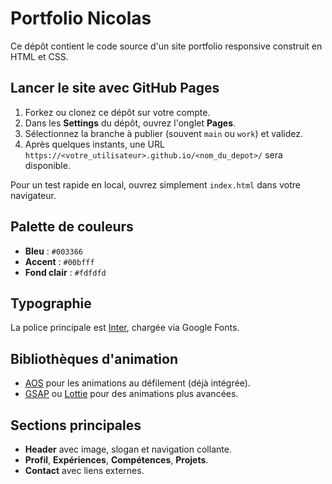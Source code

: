 # Portfolio Nicolas

Ce dépôt contient le code source d'un site portfolio responsive construit en HTML et CSS.

## Lancer le site avec GitHub Pages
1. Forkez ou clonez ce dépôt sur votre compte.
2. Dans les **Settings** du dépôt, ouvrez l'onglet **Pages**.
3. Sélectionnez la branche à publier (souvent `main` ou `work`) et validez.
4. Après quelques instants, une URL `https://<votre_utilisateur>.github.io/<nom_du_depot>/` sera disponible.

Pour un test rapide en local, ouvrez simplement `index.html` dans votre navigateur.

## Palette de couleurs
- **Bleu** : `#003366`
- **Accent** : `#00bfff`
- **Fond clair** : `#fdfdfd`

## Typographie
La police principale est [Inter](https://fonts.google.com/specimen/Inter), chargée via Google Fonts.

## Bibliothèques d'animation
- [AOS](https://michalsnik.github.io/aos/) pour les animations au défilement (déjà intégrée).
- [GSAP](https://gsap.com/) ou [Lottie](https://airbnb.io/lottie/#/) pour des animations plus avancées.

## Sections principales
- **Header** avec image, slogan et navigation collante.
- **Profil**, **Expériences**, **Compétences**, **Projets**.
- **Contact** avec liens externes.

